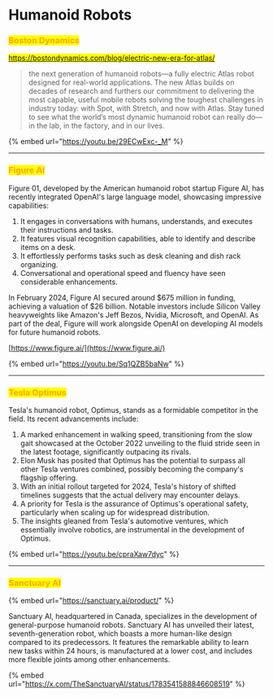 # Humanoid Robots



### <mark style="color:orange;">**Boston Dynamics**</mark>

<mark style="color:orange;">https://bostondynamics.com/blog/electric-new-era-for-atlas/</mark>

> the next generation of humanoid robots—a fully electric Atlas robot designed for real-world applications. The new Atlas builds on decades of research and furthers our commitment to delivering the most capable, useful mobile robots solving the toughest challenges in industry today: with Spot, with Stretch, and now with Atlas. Stay tuned to see what the world’s most dynamic humanoid robot can really do—in the lab, in the factory, and in our lives.

{% embed url="https://youtu.be/29ECwExc-_M" %}



***

### <mark style="color:orange;">Figure AI</mark>

Figure 01, developed by the American humanoid robot startup Figure AI, has recently integrated OpenAI's large language model, showcasing impressive capabilities:

1. It engages in conversations with humans, understands, and executes their instructions and tasks.
2. It features visual recognition capabilities, able to identify and describe items on a desk.
3. It effortlessly performs tasks such as desk cleaning and dish rack organizing.
4. Conversational and operational speed and fluency have seen considerable enhancements.

In February 2024, Figure AI secured around $675 million in funding, achieving a valuation of $26 billion. Notable investors include Silicon Valley heavyweights like Amazon's Jeff Bezos, Nvidia, Microsoft, and OpenAI. As part of the deal, Figure will work alongside OpenAI on developing AI models for future humanoid robots.

[https://www.figure.ai/](https://www.figure.ai/)

{% embed url="https://youtu.be/Sq1QZB5baNw" %}

***

### <mark style="color:orange;">Tesla Optimus</mark>

Tesla's humanoid robot, Optimus, stands as a formidable competitor in the field. Its recent advancements include:&#x20;

1. A marked enhancement in walking speed, transitioning from the slow gait showcased at the October 2022 unveiling to the fluid stride seen in the latest footage, significantly outpacing its rivals.&#x20;
2. Elon Musk has posited that Optimus has the potential to surpass all other Tesla ventures combined, possibly becoming the company's flagship offering.&#x20;
3. With an initial rollout targeted for 2024, Tesla's history of shifted timelines suggests that the actual delivery may encounter delays.&#x20;
4. A priority for Tesla is the assurance of Optimus's operational safety, particularly when scaling up for widespread distribution.&#x20;
5. The insights gleaned from Tesla's automotive ventures, which essentially involve robotics, are instrumental in the development of Optimus.

{% embed url="https://youtu.be/cpraXaw7dyc" %}

***

### <mark style="color:orange;">Sanctuary AI</mark>

{% embed url="https://sanctuary.ai/product/" %}

Sanctuary AI, headquartered in Canada, specializes in the development of general-purpose humanoid robots. Sanctuary AI has unveiled their latest, seventh-generation robot, which boasts a more human-like design compared to its predecessors. It features the remarkable ability to learn new tasks within 24 hours, is manufactured at a lower cost, and includes more flexible joints among other enhancements.

{% embed url="https://x.com/TheSanctuaryAI/status/1783541588846608519" %}



